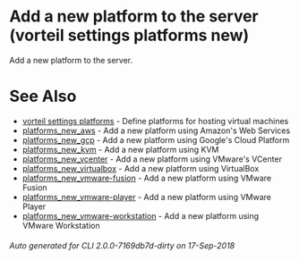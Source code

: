 # Add a new platform to the server (vorteil settings platforms new)

Add a new platform to the server.

# See Also

* [vorteil settings platforms](../platforms)	 - Define platforms for hosting virtual machines
* [platforms_new_aws](../platforms_new_aws)	 - Add a new platform using Amazon's Web Services
* [platforms_new_gcp](../platforms_new_gcp)	 - Add a new platform using Google's Cloud Platform
* [platforms_new_kvm](../platforms_new_kvm)	 - Add a new platform using KVM
* [platforms_new_vcenter](../platforms_new_vcenter)	 - Add a new platform using VMware's VCenter
* [platforms_new_virtualbox](../platforms_new_virtualbox)	 - Add a new platform using VirtualBox
* [platforms_new_vmware-fusion](../platforms_new_vmware-fusion)	 - Add a new platform using VMware Fusion
* [platforms_new_vmware-player](../platforms_new_vmware-player)	 - Add a new platform using VMware Player
* [platforms_new_vmware-workstation](../platforms_new_vmware-workstation)	 - Add a new platform using VMware Workstation

###### Auto generated for CLI 2.0.0-7169db7d-dirty on 17-Sep-2018
